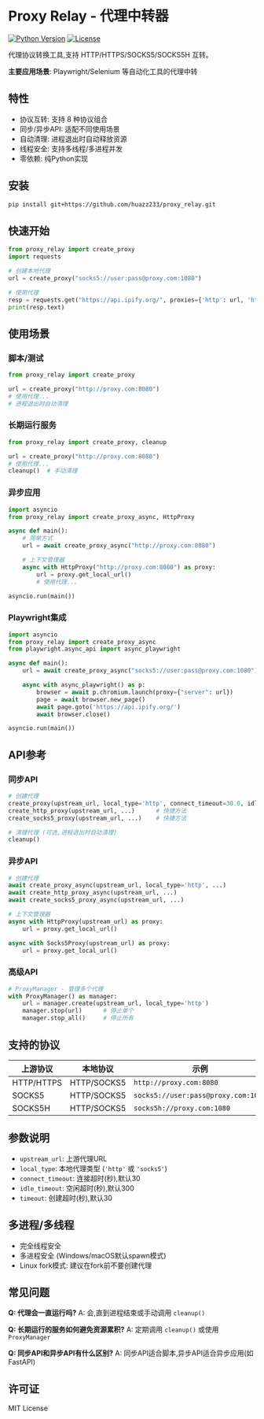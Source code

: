 # Proxy Relay - 代理中转器

[![Python Version](https://img.shields.io/badge/python-3.7+-blue.svg)](https://python.org)
[![License](https://img.shields.io/badge/license-MIT-green.svg)](LICENSE)

代理协议转换工具,支持 HTTP/HTTPS/SOCKS5/SOCKS5H 互转。

**主要应用场景**: Playwright/Selenium 等自动化工具的代理中转

## 特性

- 协议互转: 支持 8 种协议组合
- 同步/异步API: 适配不同使用场景
- 自动清理: 进程退出时自动释放资源
- 线程安全: 支持多线程/多进程并发
- 零依赖: 纯Python实现

## 安装

```bash
pip install git+https://github.com/huazz233/proxy_relay.git
```

## 快速开始

```python
from proxy_relay import create_proxy
import requests

# 创建本地代理
url = create_proxy("socks5://user:pass@proxy.com:1080")

# 使用代理
resp = requests.get("https://api.ipify.org/", proxies={'http': url, 'https': url})
print(resp.text)
```

## 使用场景

### 脚本/测试

```python
from proxy_relay import create_proxy

url = create_proxy("http://proxy.com:8080")
# 使用代理...
# 进程退出时自动清理
```

### 长期运行服务

```python
from proxy_relay import create_proxy, cleanup

url = create_proxy("http://proxy.com:8080")
# 使用代理...
cleanup()  # 手动清理
```

### 异步应用

```python
import asyncio
from proxy_relay import create_proxy_async, HttpProxy

async def main():
    # 简单方式
    url = await create_proxy_async("http://proxy.com:8080")

    # 上下文管理器
    async with HttpProxy("http://proxy.com:8080") as proxy:
        url = proxy.get_local_url()
        # 使用代理...

asyncio.run(main())
```

### Playwright集成

```python
import asyncio
from proxy_relay import create_proxy_async
from playwright.async_api import async_playwright

async def main():
    url = await create_proxy_async("socks5://user:pass@proxy.com:1080")

    async with async_playwright() as p:
        browser = await p.chromium.launch(proxy={"server": url})
        page = await browser.new_page()
        await page.goto('https://api.ipify.org/')
        await browser.close()

asyncio.run(main())
```



## API参考

### 同步API

```python
# 创建代理
create_proxy(upstream_url, local_type='http', connect_timeout=30.0, idle_timeout=300.0, timeout=30.0)
create_http_proxy(upstream_url, ...)      # 快捷方法
create_socks5_proxy(upstream_url, ...)    # 快捷方法

# 清理代理 (可选,进程退出时自动清理)
cleanup()
```

### 异步API

```python
# 创建代理
await create_proxy_async(upstream_url, local_type='http', ...)
await create_http_proxy_async(upstream_url, ...)
await create_socks5_proxy_async(upstream_url, ...)

# 上下文管理器
async with HttpProxy(upstream_url) as proxy:
    url = proxy.get_local_url()

async with Socks5Proxy(upstream_url) as proxy:
    url = proxy.get_local_url()
```

### 高级API

```python
# ProxyManager - 管理多个代理
with ProxyManager() as manager:
    url = manager.create(upstream_url, local_type='http')
    manager.stop(url)      # 停止单个
    manager.stop_all()     # 停止所有
```

## 支持的协议

| 上游协议 | 本地协议 | 示例 |
|---------|---------|------|
| HTTP/HTTPS | HTTP/SOCKS5 | `http://proxy.com:8080` |
| SOCKS5 | HTTP/SOCKS5 | `socks5://user:pass@proxy.com:1080` |
| SOCKS5H | HTTP/SOCKS5 | `socks5h://proxy.com:1080` |

## 参数说明

- `upstream_url`: 上游代理URL
- `local_type`: 本地代理类型 (`'http'` 或 `'socks5'`)
- `connect_timeout`: 连接超时(秒),默认30
- `idle_timeout`: 空闲超时(秒),默认300
- `timeout`: 创建超时(秒),默认30

## 多进程/多线程

- 完全线程安全
- 多进程安全 (Windows/macOS默认spawn模式)
- Linux fork模式: 建议在fork前不要创建代理

## 常见问题

**Q: 代理会一直运行吗?**
A: 会,直到进程结束或手动调用 `cleanup()`

**Q: 长期运行的服务如何避免资源累积?**
A: 定期调用 `cleanup()` 或使用 `ProxyManager`

**Q: 同步API和异步API有什么区别?**
A: 同步API适合脚本,异步API适合异步应用(如FastAPI)

## 许可证

MIT License
